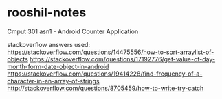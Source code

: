 rooshil-notes
=============

Cmput 301 asn1 - Android Counter Application

stackoverflow answers used:
https://stackoverflow.com/questions/14475556/how-to-sort-arraylist-of-objects
https://stackoverflow.com/questions/17192776/get-value-of-day-month-form-date-object-in-android
https://stackoverflow.com/questions/19414228/find-frequency-of-a-character-in-an-array-of-strings
http://stackoverflow.com/questions/8705459/how-to-write-try-catch
